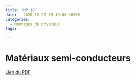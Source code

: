 ```yaml
---
title: "MP 18"
date:   2020-12-22 19:19:00 +0100
categories:
  - Montages de physique
tags:

---
```

# Matériaux semi-conducteurs

[Lien du PDF](/assets/pdf/LC16.pdf)

<object class="pdf fitvidsignore" data="/assets/pdf/LC16.pdf" type="application/pdf"></object>
